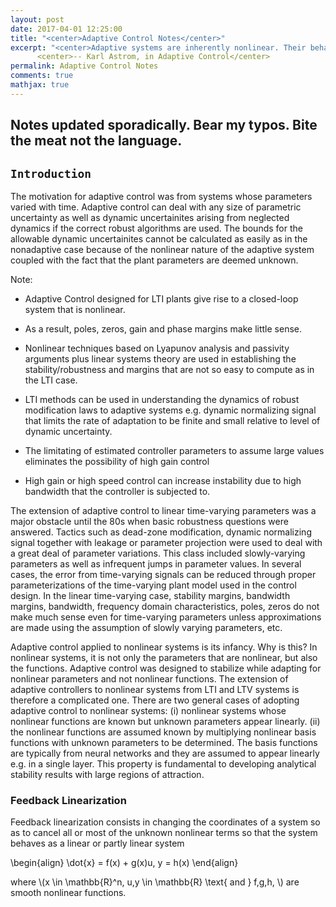 ```yaml
---
layout: post
date: 2017-04-01 12:25:00
title: "<center>Adaptive Control Notes</center>"
excerpt: "<center>Adaptive systems are inherently nonlinear. Their behavior therefore is quite complex, which makes them difficult to analyze. Progress in theory has been slow, and much work remains before a reasonably complete, coherent theory is available.</center>" <br>
      <center>-- Karl Astrom, in Adaptive Control</center>
permalink: Adaptive Control Notes
comments: true
mathjax: true
---
```


<script type="text/x-mathjax-config">
MathJax.Hub.Config({
  TeX: { equationNumbers: { autoNumber: "AMS" } }
});
</script>

<!--Mathjax Parser -->
<script type="text/javascript" async
  src="https://cdn.mathjax.org/mathjax/latest/MathJax.js?config=TeX-MML-AM_CHTML">
</script>

<script type="text/x-mathjax-config">
MathJax.Hub.Config({
  tex2jax: {inlineMath: [['$','$'], ['\\(','\\)']]}
});
</script>

<!-- ### [Table of Contents](#table-of-contents): -->

<!--   - [Introduction](#introduction)
  - [Soft-Balls](#warm-up-questions)    
    - [Array decays to a pointer](#array-decays-to-a-pointer)    
    - [Atoi Implementation](#atoi-implementation)
    - [Reversing a string](#reverse-a-string)
    - [Const Iterator on a vector dynamic set](#const-iterator)
    - [Unordered Map](#unordered-map)
    - [Matrix Multiply](#matrix-multiply)
  - [Sorting](#sorting)
    - [Insert-Sort (2.1-1)](#insert-sort)
    - [Insert-Sort in Descending Order (2.1-2)](#insert-sort-in-descending-order)
    - [LineSearch (2.1-3)](#lineSearch)
    - [Merge-Sort (2.3-1)](#merge-sort)
    - [HeapSort](#heapsort)
    - [QuickSort](#quicksort)
    - [Randomized-QuickSort](#randomized-quicksort)
  - [Data Structures](#data-structures)
    - [Queues](#queue)
    - [Stack](#stack)
    - [Minimum/Maximum value in an array](#min)
    - [Simulatneous minimum and maximum in an array](#Simulatneous-min-and-max)
    - [Deque](#Deque)
    - [Array-based List](#list-array)
    - [Singly-Linked List](#singly-linked-list)
    - [Doubly-Linked List](#doubly-linked-list) 
    - [Binary Search Tree](#binary-tree)    -->

## Notes updated sporadically. Bear my typos. Bite the meat not the language.

<a name='introduction'></a>
## `Introduction`

The motivation for adaptive control was from systems whose parameters varied with time. Adaptive control can deal with any size of parametric uncertainty as well as dynamic uncertainites arising from neglected dynamics if the correct robust algorithms are used. The bounds for the allowable dynamic uncertainites cannot be calculated as easily as in the nonadaptive case because of the nonlinear nature of the adaptive system coupled with the fact that the plant parameters are deemed unknown. 

Note:

- Adaptive Control designed for LTI plants give rise to a closed-loop system that is nonlinear. 

- As a result, poles, zeros, gain and phase margins make little sense.

- Nonlinear techniques based on Lyapunov analysis and passivity arguments plus linear systems theory are used in establishing the stability/robustness and margins that are not so easy to compute as in the LTI case.

- LTI methods can be used in understanding the dynamics of robust modification laws to adaptive systems e.g. dynamic normalizing signal that limits the rate of adaptation to be finite and small relative to level of dynamic uncertainty.

- The limitating of estimated controller parameters to assume large values eliminates the possibility of high gain control

- High gain or high speed control can increase instability due to high bandwidth that the controller is subjected to.

The extension of adaptive control to linear time-varying parameters was a major obstacle until the 80s when basic robustness questions were answered. Tactics such as dead-zone modification, dynamic normalizing signal together with leakage or parameter projection were used to deal with a great deal of parameter variations. This class included slowly-varying parameters as well as infrequent jumps in parameter values. In several cases, the error from time-varying signals can be reduced through proper parameterizations of the time-varying plant model used in the control design. In the linear time-varying case, stability margins, bandwidth margins, bandwidth, frequency domain characteristics, poles, zeros do not make much sense even for time-varying parameters unless approximations are made using the assumption of slowly varying parameters, etc.

Adaptive control applied to nonlinear systems is its infancy. Why is this?
In nonlinear systems, it is not only the parameters that are nonlinear, but also the functions. Adaptive control was designed to stabilize while adapting for nonlinear parameters  and not nonlinear functions. The extension of adaptive controllers to nonlinear systems from LTI and LTV systems is therefore a complicated one. There are two general cases of adopting adaptive control to nonlinear systems: (i) nonlinear systems whose nonlinear functions are known but unknown parameters appear linearly. (ii) the nonlinear functions are assumed known by multiplying nonlinear basis functions with unknown parameters to be determined. The basis functions are typically from neural networks and they are assumed to appear linearly e.g. in a single layer. This property is fundamental to developing analytical stability results with large regions of attraction.

### Feedback Linearization

Feedback linearization consists in changing the coordinates of a system so as to cancel all or most of the unknown nonlinear terms so that the system behaves as a linear or partly linear system 

\begin{align}
  \dot{x} = f(x) + g(x)u,
  y = h(x)
\end{align}

where \\(x \in \mathbb{R}^n, u,y \in \mathbb{R} \text{ and } f,g,h, \\) are smooth nonlinear functions.


